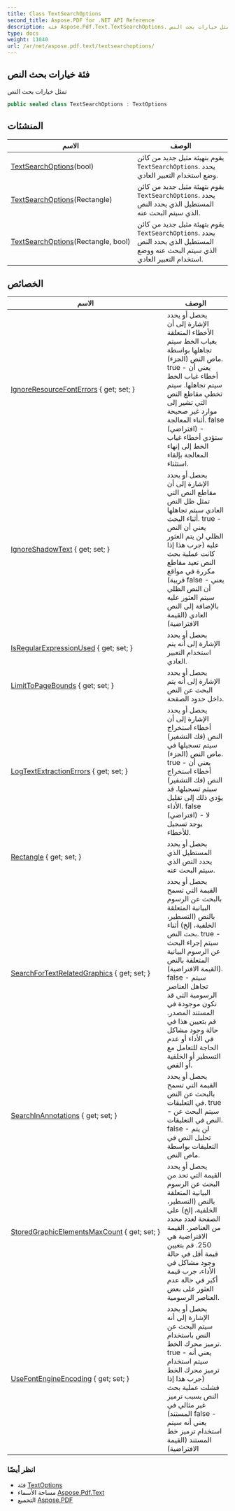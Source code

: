 ```yaml
---
title: Class TextSearchOptions
second_title: Aspose.PDF for .NET API Reference
description: فئة Aspose.Pdf.Text.TextSearchOptions. تمثل خيارات بحث النص
type: docs
weight: 11040
url: /ar/net/aspose.pdf.text/textsearchoptions/
---
```

## فئة خيارات بحث النص

تمثل خيارات بحث النص

```csharp
public sealed class TextSearchOptions : TextOptions
```

## المنشئات

| الاسم | الوصف |
| --- | --- |
| [TextSearchOptions](textsearchoptions/#constructor_2)(bool) | يقوم بتهيئة مثيل جديد من كائن `TextSearchOptions`. يحدد وضع استخدام التعبير العادي. |
| [TextSearchOptions](textsearchoptions/#constructor)(Rectangle) | يقوم بتهيئة مثيل جديد من كائن `TextSearchOptions`. يحدد المستطيل الذي يحدد النص الذي سيتم البحث عنه. |
| [TextSearchOptions](textsearchoptions/#constructor_1)(Rectangle, bool) | يقوم بتهيئة مثيل جديد من كائن `TextSearchOptions`. يحدد المستطيل الذي يحدد النص الذي سيتم البحث عنه ووضع استخدام التعبير العادي. |

## الخصائص

| الاسم | الوصف |
| --- | --- |
| [IgnoreResourceFontErrors](../../aspose.pdf.text/textsearchoptions/ignoreresourcefonterrors/) { get; set; } | يحصل أو يحدد الإشارة إلى أن الأخطاء المتعلقة بغياب الخط سيتم تجاهلها بواسطة ماص النص (الجزء). true - يعني أن أخطاء غياب الخط سيتم تجاهلها. سيتم تخطي مقاطع النص التي تشير إلى موارد غير صحيحة أثناء المعالجة. false (افتراضي) - ستؤدي أخطاء غياب الخط إلى إنهاء المعالجة بإلقاء استثناء. |
| [IgnoreShadowText](../../aspose.pdf.text/textsearchoptions/ignoreshadowtext/) { get; set; } | يحصل أو يحدد الإشارة إلى أن مقاطع النص التي تمثل ظل النص العادي سيتم تجاهلها أثناء البحث. true - يعني أن النص الظلي لن يتم العثور عليه (جرب هذا إذا كانت عملية بحث النص تعيد مقاطع مكررة في مواقع قريبة) false - يعني أن النص الظلي سيتم العثور عليه بالإضافة إلى النص العادي (القيمة الافتراضية) |
| [IsRegularExpressionUsed](../../aspose.pdf.text/textsearchoptions/isregularexpressionused/) { get; set; } | يحصل أو يحدد الإشارة إلى أنه يتم استخدام التعبير العادي. |
| [LimitToPageBounds](../../aspose.pdf.text/textsearchoptions/limittopagebounds/) { get; set; } | يحصل أو يحدد الإشارة إلى أنه يتم البحث عن النص داخل حدود الصفحة. |
| [LogTextExtractionErrors](../../aspose.pdf.text/textsearchoptions/logtextextractionerrors/) { get; set; } | يحصل أو يحدد الإشارة إلى أن أخطاء استخراج النص (فك التشفير) سيتم تسجيلها في ماص النص (الجزء). true - يعني أن أخطاء استخراج النص (فك التشفير) سيتم تسجيلها. قد يؤدي ذلك إلى تقليل الأداء. false (افتراضي) - لا يوجد تسجيل للأخطاء. |
| [Rectangle](../../aspose.pdf.text/textsearchoptions/rectangle/) { get; set; } | يحصل أو يحدد المستطيل الذي يحدد النص الذي سيتم البحث عنه. |
| [SearchForTextRelatedGraphics](../../aspose.pdf.text/textsearchoptions/searchfortextrelatedgraphics/) { get; set; } | يحصل أو يحدد القيمة التي تسمح بالبحث عن الرسوم البيانية المتعلقة بالنص (التسطير، الخلفية، إلخ) أثناء بحث النص. true - سيتم إجراء البحث عن الرسوم البيانية المتعلقة بالنص (القيمة الافتراضية). false - سيتم تجاهل العناصر الرسومية التي قد تكون موجودة في المستند المصدر. قم بتعيين هذا في حالة وجود مشاكل في الأداء أو عدم الحاجة للتعامل مع التسطير أو الخلفية أو القص. |
| [SearchInAnnotations](../../aspose.pdf.text/textsearchoptions/searchinannotations/) { get; set; } | يحصل أو يحدد القيمة التي تسمح بالبحث عن النص في التعليقات. true - سيتم البحث عن النص في التعليقات. false - لن يتم تحليل النص في التعليقات بواسطة ماص النص. |
| [StoredGraphicElementsMaxCount](../../aspose.pdf.text/textsearchoptions/storedgraphicelementsmaxcount/) { get; set; } | يحصل أو يحدد القيمة التي تحد من البحث عن الرسوم البيانية المتعلقة بالنص (التسطير، الخلفية، إلخ) على الصفحة لعدد محدد من العناصر. القيمة الافتراضية هي 250. قم بتعيين قيمة أقل في حالة وجود مشاكل في الأداء، جرب قيمة أكبر في حالة عدم العثور على بعض العناصر الرسومية. |
| [UseFontEngineEncoding](../../aspose.pdf.text/textsearchoptions/usefontengineencoding/) { get; set; } | يحصل أو يحدد الإشارة إلى أنه سيتم البحث عن النص باستخدام ترميز محرك الخط. true - يعني أنه سيتم استخدام ترميز محرك الخط (جرب هذا إذا فشلت عملية بحث النص بسبب ترميز غير مثالي في المستند) false - يعني أنه سيتم استخدام ترميز خط المستند (القيمة الافتراضية) |

### انظر أيضًا

* فئة [TextOptions](../textoptions/)
* مساحة الأسماء [Aspose.Pdf.Text](../../aspose.pdf.text/)
* التجميع [Aspose.PDF](../../)